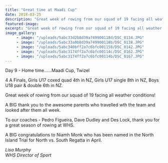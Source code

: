 ```yaml
---
title: "Great time at Maadi Cup"
date: 2018-03-25
description: "Great week of rowing from our squad of 19 facing all weather conditions!.."
featured-image: 
excerpt: "Great week of rowing from our squad of 19 facing all weather conditions!"
image_gallery:
	 - image: "/uploads/5abc33d2b8d39a749900118d/DSC_0134.JPG"
	 - image: "/uploads/5abc33a9b8d39a749900118b/DSC_0138.JPG"
	 - image: "/uploads/5abc340bff2a7c6bfc001158/DSC_0142.JPG"
	 - image: "/uploads/5abc3174ff2a7c6bfc00114c/DSC_0162.JPG"
	 - image: "/uploads/5abc3174ff2a7c6bfc00114b/DSC_0167.JPG"
---
```


<p><span>Day 9 - Home time......Maadi Cup, Twizel&nbsp;</span></p>
<p><span>4 A Finals, Girls U17 coxed quad 4th in NZ, Girls U17 single 8th in NZ, Boys U18 pair &amp; double 6th in NZ.&nbsp;</span></p>
<p><span>Great week of rowing from our squad of 19 facing all weather conditions!</span></p>
<p><span>A BIG thank you to the awesome parents who travelled wth the team and looked after them all week.&nbsp;</span></p>
<p><span>To our coaches - Pedro Figueira, Dave Dudley and Des Lock, thank you for a great season of rowing at WHS.&nbsp;</span></p>
<p><span>A BIG congratulations to Niamh Monk who has been named in the North Island Trial for North vs. South Regatta in April.</span></p>
<p><em>Lisa Murphy</em><br /><em>WHS Director of Sport</em></p>

